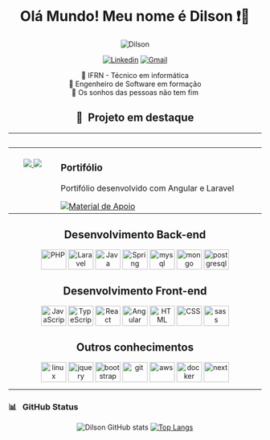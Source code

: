 
<div align="center">
    
# **Olá Mundo! Meu nome é Dilson** ❗🟰
    
<img src="https://www.fegno.com/wp-content/uploads/2022/03/web-development-company-in-kochi.gif" alt="Dilson" >

<div>
    
[![Linkedin](https://img.shields.io/badge/LinkedIn-0077B5?style=for-the-badge&logo=linkedin&logoColor=white)](https://www.linkedin.com/in/dilson10/)
[![Gmail](https://img.shields.io/badge/Gmail-D14836?style=for-the-badge&logo=gmail&logoColor=white)](mailto:dilson.contato316@gmail.com)

</div>


 🔭 IFRN - Técnico em informática <br>
 🌱 Engenheiro de Software em formação <br>
 🤔 Os sonhos das pessoas não tem fim

## 📌 &nbsp;Projeto em destaque

<table>
	<thead>
		<tr>
			<th colspan="2" width="2000">&nbsp;</th>
		</tr>
	</thead>
	<tbody>
		<tr>
			<td align="center" valign="top" width="80"><br />
			<a href="https://github.com/felipeAguiarCode/angular-playground">
              <img src="https://lh6.googleusercontent.com/proxy/eX-c4ilpjSSqbfoi5b6mpvI-PE5FPVMzcUuEukyuRRMuYGNMCdv2l79FoWCtPp5rjVPv0Du0jBq2s10FAyMZ_Bol6H_wgmRSCCgGxnZEJkApdObQUs9OVA7e" />
	       <img src="https://upload.wikimedia.org/wikipedia/commons/thumb/c/cf/Angular_full_color_logo.svg/2048px-Angular_full_color_logo.svg.png" />
      </a>
      </td>
			<td valign="top">
			<h3>Portifólio</h3>
			<p>Portifólio desenvolvido com Angular e Laravel</p>
			<a href="https://dilson-campelo.netlify.app/">
 			 	<img src="https://img.shields.io/badge/Ver%20Material-E94D5F?style=for-the-badge" alt="Material de Apoio">
			</a>
			</td>
		</tr>
	</tbody>
</table>


## Desenvolvimento Back-end

<div style="display:inline-block"> 
    <img src="https://cdn.jsdelivr.net/gh/devicons/devicon/icons/php/php-original.svg" alt="PHP" width="50" height="40" align="center"/>
    <img src="https://cdn.jsdelivr.net/gh/devicons/devicon@latest/icons/laravel/laravel-original.svg" alt="Laravel" width="50" height="40" align="center"/>
    <img src="https://cdn.jsdelivr.net/gh/devicons/devicon/icons/java/java-original.svg" alt="Java" width="50" height="40" align="center"/>
    <img src="https://cdn.jsdelivr.net/gh/devicons/devicon/icons/spring/spring-original.svg" alt="Spring" width="50" height="40" align="center"/>
    <img src="https://cdn.jsdelivr.net/gh/devicons/devicon/icons/mysql/mysql-original.svg" alt="mysql" width="50" height="40" align="center"/>  
    <img src="https://cdn.jsdelivr.net/gh/devicons/devicon/icons/mongodb/mongodb-original.svg" alt="mongo" width="50" height="40" align="center"/>
    <img src="https://cdn.jsdelivr.net/gh/devicons/devicon/icons/postgresql/postgresql-original.svg" alt="postgresql" width="50" height="40" align="center"/>
</div>

## Desenvolvimento Front-end

<div style="display:inline-block"> 
    <img src="https://cdn.jsdelivr.net/gh/devicons/devicon/icons/javascript/javascript-original.svg" alt="JavaScript" width="50" height="40" align="center"/>
    <img src="https://cdn.jsdelivr.net/gh/devicons/devicon/icons/typescript/typescript-original.svg" alt="TypeScript" width="50" height="40" align="center"/>
    <img src="https://cdn.jsdelivr.net/gh/devicons/devicon/icons/react/react-original.svg" alt="React" width="50" height="40" align="center"/>
    <img src="https://cdn.jsdelivr.net/gh/devicons/devicon/icons/angularjs/angularjs-original.svg" alt="Angular" width="50" height="40" align="center"/>
    <img src="https://cdn.jsdelivr.net/gh/devicons/devicon/icons/html5/html5-original.svg" alt="HTML" width="50" height="40" align="center"/>
    <img src="https://cdn.jsdelivr.net/gh/devicons/devicon/icons/css3/css3-original.svg" alt="CSS" width="50" height="40" align="center"/>
    <img src="https://cdn.jsdelivr.net/gh/devicons/devicon/icons/sass/sass-original.svg" alt="sass" width="50" height="40" align="center"/>
</div>

## Outros conhecimentos

<div style="display:inline-block"> 
    <img src="https://cdn.jsdelivr.net/gh/devicons/devicon/icons/linux/linux-original.svg" alt="linux" width="50" height="40" align="center"/>       
    <img src="https://cdn.jsdelivr.net/gh/devicons/devicon/icons/jquery/jquery-original.svg" alt="jquery" width="50" height="40" align="center"/>
    <img src="https://cdn.jsdelivr.net/gh/devicons/devicon/icons/bootstrap/bootstrap-original.svg" alt="bootstrap" width="50" height="40" align="center"/>
    <img src="https://cdn.jsdelivr.net/gh/devicons/devicon/icons/git/git-original.svg" alt="git" width="50" height="40" align="center"/>   	
    <img src="https://cdn.jsdelivr.net/gh/devicons/devicon@latest/icons/amazonwebservices/amazonwebservices-original-wordmark.svg"  alt="aws" width="50" height="40" align="center"/>
    <img src="https://cdn.jsdelivr.net/gh/devicons/devicon/icons/docker/docker-original.svg" alt="docker" width="50" height="40" align="center"/>
    <img src="https://cdn.jsdelivr.net/gh/devicons/devicon/icons/nextjs/nextjs-original.svg" alt="next" width="50" height="40" align="center"/>
          
          
</div>

<hr>


<h3 align="left">📊 &nbsp; GitHub Status</h3>

<div>
    
![Dilson GitHub stats](https://github-readme-stats.vercel.app/api?username=dilsoncampelo10&show_icons=true&theme=tokyonight)
[![Top Langs](https://github-readme-stats.vercel.app/api/top-langs/?username=dilsoncampelo10&layout=compact&theme=tokyonight)](https://github.com/anuraghazra/github-readme-stats)
    
</div>


    
</div>

    



